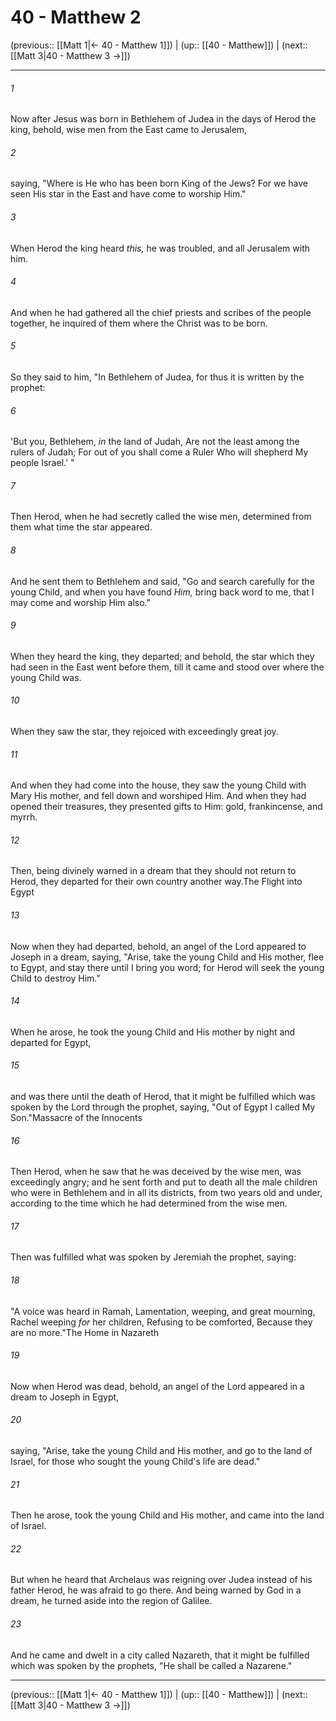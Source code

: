 # 40 - Matthew 2

(previous:: [[Matt 1|← 40 - Matthew 1]]) | (up:: [[40 - Matthew]]) | (next:: [[Matt 3|40 - Matthew 3 →]])

***


###### 1 
Now after Jesus was born in Bethlehem of Judea in the days of Herod the king, behold, wise men from the East came to Jerusalem, 

###### 2 
saying, "Where is He who has been born King of the Jews? For we have seen His star in the East and have come to worship Him." 

###### 3 
When Herod the king heard _this,_ he was troubled, and all Jerusalem with him. 

###### 4 
And when he had gathered all the chief priests and scribes of the people together, he inquired of them where the Christ was to be born. 

###### 5 
So they said to him, "In Bethlehem of Judea, for thus it is written by the prophet: 

###### 6 
'But you, Bethlehem, _in_ the land of Judah, Are not the least among the rulers of Judah; For out of you shall come a Ruler Who will shepherd My people Israel.' " 

###### 7 
Then Herod, when he had secretly called the wise men, determined from them what time the star appeared. 

###### 8 
And he sent them to Bethlehem and said, "Go and search carefully for the young Child, and when you have found _Him,_ bring back word to me, that I may come and worship Him also." 

###### 9 
When they heard the king, they departed; and behold, the star which they had seen in the East went before them, till it came and stood over where the young Child was. 

###### 10 
When they saw the star, they rejoiced with exceedingly great joy. 

###### 11 
And when they had come into the house, they saw the young Child with Mary His mother, and fell down and worshiped Him. And when they had opened their treasures, they presented gifts to Him: gold, frankincense, and myrrh. 

###### 12 
Then, being divinely warned in a dream that they should not return to Herod, they departed for their own country another way.The Flight into Egypt 

###### 13 
Now when they had departed, behold, an angel of the Lord appeared to Joseph in a dream, saying, "Arise, take the young Child and His mother, flee to Egypt, and stay there until I bring you word; for Herod will seek the young Child to destroy Him." 

###### 14 
When he arose, he took the young Child and His mother by night and departed for Egypt, 

###### 15 
and was there until the death of Herod, that it might be fulfilled which was spoken by the Lord through the prophet, saying, "Out of Egypt I called My Son."Massacre of the Innocents 

###### 16 
Then Herod, when he saw that he was deceived by the wise men, was exceedingly angry; and he sent forth and put to death all the male children who were in Bethlehem and in all its districts, from two years old and under, according to the time which he had determined from the wise men. 

###### 17 
Then was fulfilled what was spoken by Jeremiah the prophet, saying: 

###### 18 
"A voice was heard in Ramah, Lamentation, weeping, and great mourning, Rachel weeping _for_ her children, Refusing to be comforted, Because they are no more."The Home in Nazareth 

###### 19 
Now when Herod was dead, behold, an angel of the Lord appeared in a dream to Joseph in Egypt, 

###### 20 
saying, "Arise, take the young Child and His mother, and go to the land of Israel, for those who sought the young Child's life are dead." 

###### 21 
Then he arose, took the young Child and His mother, and came into the land of Israel. 

###### 22 
But when he heard that Archelaus was reigning over Judea instead of his father Herod, he was afraid to go there. And being warned by God in a dream, he turned aside into the region of Galilee. 

###### 23 
And he came and dwelt in a city called Nazareth, that it might be fulfilled which was spoken by the prophets, "He shall be called a Nazarene."

***

(previous:: [[Matt 1|← 40 - Matthew 1]]) | (up:: [[40 - Matthew]]) | (next:: [[Matt 3|40 - Matthew 3 →]])
